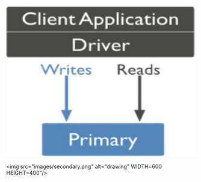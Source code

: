 <center>
<img src="images/primary.png" alt="drawing" WIDTH=600 HEIGHT=400"/>
</center>                                                                
                                                                 
<img src="images/secondary.png" alt="drawing" WIDTH=600 HEIGHT=400"/>                                                                 
                                                                 
                                                                 
